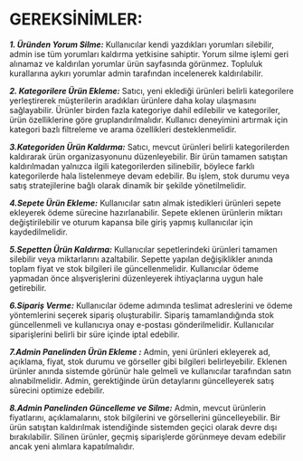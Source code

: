 # GEREKSİNİMLER:

***1.  Üründen Yorum Silme:*** Kullanıcılar kendi yazdıkları yorumları silebilir, admin ise tüm yorumları kaldırma yetkisine sahiptir. Yorum silme işlemi geri alınamaz ve kaldırılan yorumlar ürün sayfasında görünmez. Topluluk kurallarına aykırı yorumlar admin tarafından incelenerek kaldırılabilir.

***2. Kategorilere Ürün Ekleme:*** Satıcı, yeni eklediği ürünleri belirli kategorilere yerleştirerek müşterilerin aradıkları ürünlere daha kolay ulaşmasını sağlayabilir. Ürünler birden fazla kategoriye dahil edilebilir ve kategoriler, ürün özelliklerine göre gruplandırılmalıdır. Kullanıcı deneyimini artırmak için kategori bazlı filtreleme ve arama özellikleri desteklenmelidir.

***3.Kategoriden Ürün Kaldırma:*** Satıcı, mevcut ürünleri belirli kategorilerden kaldırarak ürün organizasyonunu düzenleyebilir. Bir ürün tamamen satıştan kaldırılmadan yalnızca ilgili kategorilerden silinebilir, böylece farklı kategorilerde hala listelenmeye devam edebilir. Bu işlem, stok durumu veya satış stratejilerine bağlı olarak dinamik bir şekilde yönetilmelidir.

***4.Sepete Ürün Ekleme:*** Kullanıcılar satın almak istedikleri ürünleri sepete ekleyerek ödeme sürecine hazırlanabilir. Sepete eklenen ürünlerin miktarı değiştirilebilir ve oturum kapansa bile giriş yapmış kullanıcılar için kaydedilmelidir.

***5.Sepetten Ürün Kaldırma:*** Kullanıcılar sepetlerindeki ürünleri tamamen silebilir veya miktarlarını azaltabilir. Sepette yapılan değişiklikler anında toplam fiyat ve stok bilgileri ile güncellenmelidir. Kullanıcılar ödeme yapmadan önce alışverişlerini düzenleyerek ihtiyaçlarına uygun hale getirebilir.

***6.Sipariş Verme:*** Kullanıcılar ödeme adımında teslimat adreslerini ve ödeme yöntemlerini seçerek sipariş oluşturabilir. Sipariş tamamlandığında stok güncellenmeli ve kullanıcıya onay e-postası gönderilmelidir. Kullanıcılar siparişlerini belirli bir süre içinde iptal edebilir.

***7.Admin Panelinden Ürün Ekleme :*** Admin, yeni ürünleri ekleyerek ad, açıklama, fiyat, stok durumu ve görseller gibi bilgileri belirleyebilir. Eklenen ürünler anında sistemde görünür hale gelmeli ve kullanıcılar tarafından satın alınabilmelidir. Admin, gerektiğinde ürün detaylarını güncelleyerek satış sürecini optimize edebilir.

***8.Admin Panelinden Güncelleme ve Silme:*** Admin, mevcut ürünlerin fiyatlarını, açıklamalarını, stok bilgilerini ve görsellerini güncelleyebilir. Bir ürün satıştan kaldırılmak istendiğinde sistemden geçici olarak devre dışı bırakılabilir. Silinen ürünler, geçmiş siparişlerde görünmeye devam edebilir ancak yeni alımlara kapatılmalıdır.
